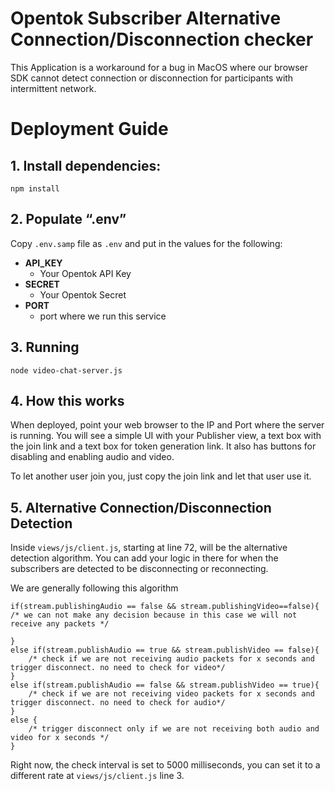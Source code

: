 # **Opentok Subscriber Alternative Connection/Disconnection checker**

This Application is a workaround for a bug in MacOS where our browser SDK cannot detect connection or disconnection for participants with intermittent network.

# **Deployment Guide**

## **1. Install dependencies:**

    npm install

## **2. Populate “.env”**
Copy `.env.samp` file as `.env` and put in the values for the following:
 
 

 - **API_KEY**
	- Your Opentok API Key
- **SECRET**
	- Your Opentok Secret
- **PORT**
	- port where we run this service

## **3. Running**

    node video-chat-server.js

## **4. How this works**
When deployed, point your web browser to the IP and Port where the server is running. You will see a simple UI with your Publisher view, a text box with the join link and a text box for token generation link. It also has buttons for disabling and enabling audio and video.

To let another user join you, just copy the join link and let that user use it.

## **5. Alternative Connection/Disconnection Detection**
Inside ``views/js/client.js``, starting at line 72, will be the alternative detection algorithm. You can add your logic in there for when the subscribers are detected to be disconnecting or reconnecting.

We are generally following this algorithm

    if(stream.publishingAudio == false && stream.publishingVideo==false){
	/* we can not make any decision because in this case we will not receive any packets */

	}
	else if(stream.publishAudio == true && stream.publishVideo == false){
		/* check if we are not receiving audio packets for x seconds and trigger disconnect. no need to check for video*/
	}
	else if(stream.publishAudio == false && stream.publishVideo == true){
		/* check if we are not receiving video packets for x seconds and trigger disconnect. no need to check for audio*/
	}
	else {
		/* trigger disconnect only if we are not receiving both audio and video for x seconds */
	}

Right now, the check interval is set to 5000 milliseconds, you can set it to a different rate at ``views/js/client.js`` line 3.
